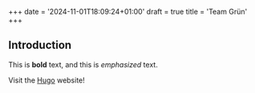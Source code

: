 +++
date = '2024-11-01T18:09:24+01:00'
draft = true
title = 'Team Grün'
+++
## Introduction

This is **bold** text, and this is *emphasized* text.

Visit the [Hugo](https://gohugo.io) website!